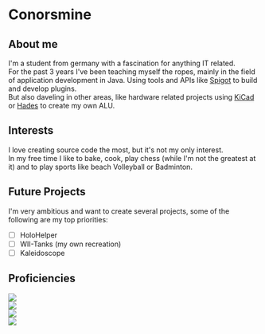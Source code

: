 # Conorsmine

## About me
I'm a student from germany with a fascination for anything IT related.  
For the past 3 years I've been teaching myself the ropes, mainly in the field of application development in Java. Using tools and APIs like [Spigot](https://www.spigotmc.org/) to build and develop plugins.  
But also daveling in other areas, like hardware related projects using [KiCad](https://www.kicad.org/) or [Hades](https://tams.informatik.uni-hamburg.de/applets/hades/webdemos/download.html) to create my own ALU.  

## Interests
I love creating source code the most, but it's not my only interest.  
In my free time I like to bake, cook, play chess (while I'm not the greatest at it) and to play sports like beach Volleyball or Badminton.  

## Future Projects
I'm very ambitious and want to create several projects, some of the following are my top priorities:  
- [ ] HoloHelper
- [ ] WII-Tanks (my own recreation)
- [ ] Kaleidoscope

## Proficiencies
![](https://badgen.net/badge/Java/Experienced/green?scale=1.2&icon=https://upload.wikimedia.org/wikipedia/de/e/e1/Java-Logo.svg)  
![](https://badgen.net/badge/Python/Intermediate/cyan?scale=1.2&icon=https://upload.wikimedia.org/wikipedia/commons/c/c3/Python-logo-notext.svg)  
![](https://badgen.net/badge/Google%20Docs/Intermediate/cyan?scale=1.2&icon=https://upload.wikimedia.org/wikipedia/commons/0/01/Google_Docs_logo_%282014-2020%29.svg)  
![](https://badgen.net/badge/Github/Beginner/yellow?scale=1.2&icon=https://upload.wikimedia.org/wikipedia/commons/9/91/Octicons-mark-github.svg)

